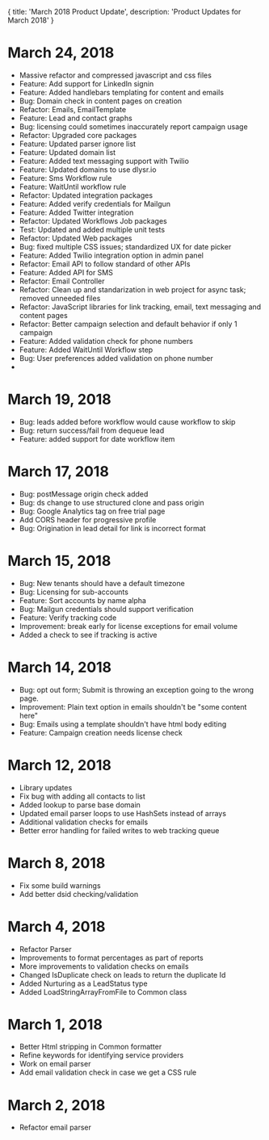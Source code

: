 {
	title: 'March 2018 Product Update',
	description: 'Product Updates for March 2018'
}
# March 24, 2018
* Massive refactor and compressed javascript and css files
* Feature: Add support for LinkedIn signin
* Feature: Added handlebars templating for content and emails
* Bug: Domain check in content pages on creation
* Refactor: Emails, EmailTemplate
* Feature: Lead and contact graphs
* Bug: licensing could sometimes inaccurately report campaign usage
* Refactor: Upgraded core packages
* Feature: Updated parser ignore list
* Feature: Updated domain list
* Feature: Added text messaging support with Twilio
* Feature: Updated domains to use dlysr.io
* Feature: Sms Workflow rule
* Feature: WaitUntil workflow rule
* Refactor: Updated integration packages
* Feature: Added verify credentials for Mailgun
* Feature: Added Twitter integration
* Refactor: Updated Workflows Job packages
* Test: Updated and added multiple unit tests
* Refactor: Updated Web packages
* Bug: fixed multiple CSS issues; standardized UX for date picker
* Feature: Added Twilio integration option in admin panel
* Refactor: Email API to follow standard of other APIs
* Feature: Added API for SMS
* Refactor: Email Controller
* Refactor: Clean up and standarization in web project for async task; removed unneeded files
* Refactor: JavaScript libraries for link tracking, email, text messaging and content pages
* Refactor: Better campaign selection and default behavior if only 1 campaign
* Feature: Added validation check for phone numbers
* Feature: Added WaitUntil Workflow step
* Bug: User preferences added validation on phone number
* 

# March 19, 2018
* Bug: leads added before workflow would cause workflow to skip
* Bug: return success/fail from dequeue lead
* Feature: added support for date workflow item

# March 17, 2018
* Bug: postMessage origin check added
* Bug: ds change to use structured clone and pass origin
* Bug: Google Analytics tag on free trial page
* Add CORS header for progressive profile
* Bug: Origination in lead detail for link is incorrect format

# March 15, 2018
* Bug: New tenants should have a default timezone
* Bug: Licensing for sub-accounts
* Feature: Sort accounts by name alpha
* Bug: Mailgun credentials should support verification
* Feature: Verify tracking code
* Improvement: break early for license exceptions for email volume
* Added a check to see if tracking is active

# March 14, 2018
* Bug: opt out form; Submit is throwing an exception going to the wrong page.
* Improvement: Plain text option in emails shouldn't be "some content here"
* Bug: Emails using a template shouldn't have html body editing
* Feature: Campaign creation needs license check

# March 12, 2018
* Library updates
* Fix bug with adding all contacts to list
* Added lookup to parse base domain
* Updated email parser loops to use HashSets instead of arrays
* Additional validation checks for emails
* Better error handling for failed writes to web tracking queue

# March 8, 2018
* Fix some build warnings
* Add better dsid checking/validation

# March 4, 2018
* Refactor Parser
* Improvements to format percentages as part of reports
* More improvements to validation checks on emails
* Changed IsDuplicate check on leads to return the duplicate Id
* Added Nurturing as a LeadStatus type
* Added LoadStringArrayFromFile to Common class

# March 1, 2018
* Better Html stripping in Common formatter
* Refine keywords for identifying service providers
* Work on email parser
* Add email validation check in case we get a CSS rule

# March 2, 2018
* Refactor email parser